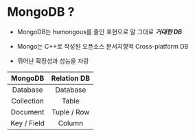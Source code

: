 

# MongoDB ?

- MongoDB는 humongous를 줄인 표현으로 말 그대로 **_거대한 DB_**

- Mongo는 C++로 작성된 오픈소스 문서지향적 Cross-platform DB

- 뛰어난 확장성과 성능을 자랑

|   MongoDB   | Relation DB |
| :---------: | :---------: |
|  Database   |  Database   |
| Collection  |    Table    |
|  Document   | Tuple / Row |
| Key / Field |   Column    |


